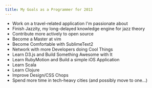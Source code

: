 ```yaml
---
title: My Goals as a Programmer for 2013
---
```


* Work on a travel-related application I'm passionate about
* Finish Jazzity, my long-delayed knowledge engine for jazz theory
* Contribute more actively to open source
* Become a Master at vim
* Become Comfortable with SublimeText2
* Network with more Developers doing Cool Things
* Learn D3.js and Build Something Awesome with It
* Learn RubyMotion and Build a simple iOS Application
* Learn Scala
* Learn Clojure
* Improve Design/CSS Chops
* Spend more time in tech-heavy cities (and possibly move to one...)
